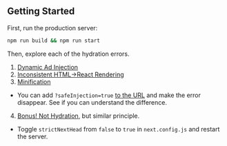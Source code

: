## Getting Started

First, run the production server:

```bash
npm run build && npm run start
```

Then, explore each of the hydration errors.

1. [Dynamic Ad Injection](http://localhost:3000/hydration-errors/dynamic-ad-injection)
2. [Inconsistent HTML->React Rendering](http://localhost:3000/hydration-errors/inconsistent-html-renderer)
3. [Minification](http://localhost:3000/hydration-errors/minification)
  - You can add `?safeInjection=true` [to the URL](http://localhost:3000/hydration-errors/minification?safeInjection=true) and make the error disappear. See if you can understand the difference.
4. [Bonus! Not Hydration](http://localhost:3000/hydration-errors/bonus), but similar principle.
  - Toggle `strictNextHead` from `false` to `true` in `next.config.js` and restart the server.